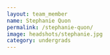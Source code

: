 ```yaml
---
layout: team_member
name: Stephanie Quon
permalink: /stephanie-quon/
image: headshots/stephanie.jpg
category: undergrads
---
```


